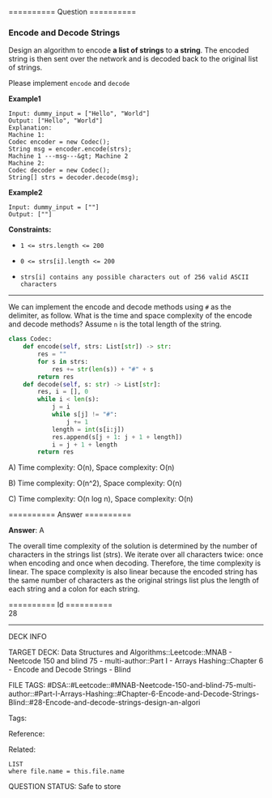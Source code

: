 ========== Question ==========  

### Encode and Decode Strings

Design an algorithm to encode **a list of strings** to **a string**. The encoded string is then sent over the network and is decoded back to the original list of strings.

Please implement `encode` and `decode`

**Example1**

```
Input: dummy_input = ["Hello", "World"]
Output: ["Hello", "World"]
Explanation:
Machine 1:
Codec encoder = new Codec();
String msg = encoder.encode(strs);
Machine 1 ---msg---&gt; Machine 2
Machine 2:
Codec decoder = new Codec();
String[] strs = decoder.decode(msg);
```

**Example2**

```
Input: dummy_input = [""]
Output: [""]
```

**Constraints:**

-   `1 <= strs.length <= 200`

-   `0 <= strs[i].length <= 200`

-   `strs[i] contains any possible characters out of 256 valid ASCII characters`

---

We can implement the encode and decode methods using `#` as the delimiter, as follow. What is the time and space complexity of the encode and decode methods? Assume `n` is the total length of the string.

```python
class Codec:
    def encode(self, strs: List[str]) -> str:
        res = ""
        for s in strs:
            res += str(len(s)) + "#" + s
        return res
    def decode(self, s: str) -> List[str]:
        res, i = [], 0
        while i < len(s):
            j = i
            while s[j] != "#":
                j += 1
            length = int(s[i:j])
            res.append(s[j + 1: j + 1 + length])
            i = j + 1 + length
        return res
```

A) Time complexity: O(n), Space complexity: O(n)

B) Time complexity: O(n^2), Space complexity: O(n)

C) Time complexity: O(n log n), Space complexity: O(n)  

========== Answer ==========  

**Answer**: A

The overall time complexity of the solution is determined by the number of characters in the strings list (strs). We iterate over all characters twice: once when encoding and once when decoding. Therefore, the time complexity is linear. The space complexity is also linear because the encoded string has the same number of characters as the original strings list plus the length of each string and a colon for each string.

========== Id ==========  
28

---

DECK INFO

TARGET DECK: Data Structures and Algorithms::Leetcode::MNAB - Neetcode 150 and blind 75 - multi-author::Part I - Arrays Hashing::Chapter 6 - Encode and Decode Strings - Blind

FILE TAGS: #DSA::#Leetcode::#MNAB-Neetcode-150-and-blind-75-multi-author::#Part-I-Arrays-Hashing::#Chapter-6-Encode-and-Decode-Strings-Blind::#28-Encode-and-decode-strings-design-an-algori

Tags:

Reference:

Related:

```dataview
LIST
where file.name = this.file.name
```
QUESTION STATUS: Safe to store
